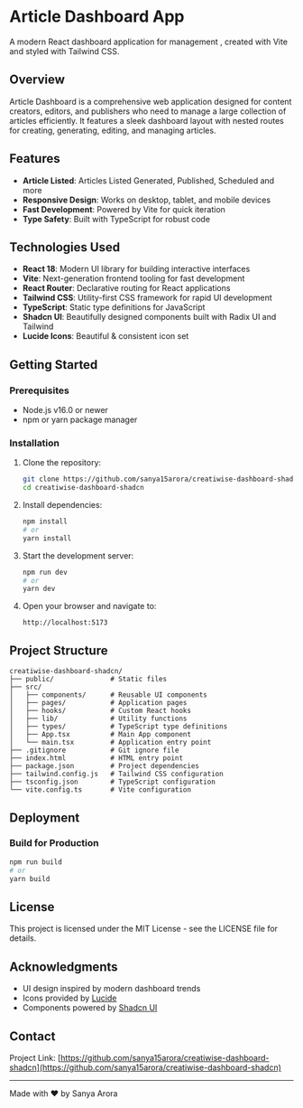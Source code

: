 # Article Dashboard App

A modern React dashboard application for management , created with Vite and styled with Tailwind CSS.

## Overview

Article Dashboard is a comprehensive web application designed for content creators, editors, and publishers who need to manage a large collection of articles efficiently. It features a sleek dashboard layout with nested routes for creating, generating, editing, and managing articles.

## Features

- **Article Listed**: Articles Listed Generated, Published, Scheduled and more
- **Responsive Design**: Works on desktop, tablet, and mobile devices
- **Fast Development**: Powered by Vite for quick iteration
- **Type Safety**: Built with TypeScript for robust code

## Technologies Used

- **React 18**: Modern UI library for building interactive interfaces
- **Vite**: Next-generation frontend tooling for fast development
- **React Router**: Declarative routing for React applications
- **Tailwind CSS**: Utility-first CSS framework for rapid UI development
- **TypeScript**: Static type definitions for JavaScript
- **Shadcn UI**: Beautifully designed components built with Radix UI and Tailwind
- **Lucide Icons**: Beautiful & consistent icon set

## Getting Started

### Prerequisites

- Node.js v16.0 or newer
- npm or yarn package manager

### Installation

1. Clone the repository:
   ```bash
   git clone https://github.com/sanya15arora/creatiwise-dashboard-shadcn.git
   cd creatiwise-dashboard-shadcn
   ```

2. Install dependencies:
   ```bash
   npm install
   # or
   yarn install
   ```

3. Start the development server:
   ```bash
   npm run dev
   # or
   yarn dev
   ```

4. Open your browser and navigate to:
   ```
   http://localhost:5173
   ```

## Project Structure

```
creatiwise-dashboard-shadcn/
├── public/              # Static files
├── src/
│   ├── components/      # Reusable UI components
│   ├── pages/           # Application pages
│   ├── hooks/           # Custom React hooks
│   ├── lib/             # Utility functions
│   ├── types/           # TypeScript type definitions
│   ├── App.tsx          # Main App component
│   └── main.tsx         # Application entry point
├── .gitignore           # Git ignore file
├── index.html           # HTML entry point
├── package.json         # Project dependencies
├── tailwind.config.js   # Tailwind CSS configuration
├── tsconfig.json        # TypeScript configuration
└── vite.config.ts       # Vite configuration
```

## Deployment

### Build for Production

```bash
npm run build
# or
yarn build
```

## License

This project is licensed under the MIT License - see the LICENSE file for details.

## Acknowledgments

- UI design inspired by modern dashboard trends
- Icons provided by [Lucide](https://lucide.dev/)
- Components powered by [Shadcn UI](https://ui.shadcn.com/)

## Contact

Project Link: [https://github.com/sanya15arora/creatiwise-dashboard-shadcn](https://github.com/sanya15arora/creatiwise-dashboard-shadcn)

---

Made with ❤️ by Sanya Arora